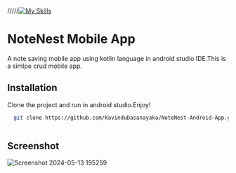 /////[![My Skills](https://skillicons.dev/icons?i=git,github,kotlin,androidstudio)]([https://skillicons.dev](https://github.com/KavinduDasanayaka))

# NoteNest Mobile App

A note saving mobile app using kotlin language in android studio IDE.This is a simlpe crud mobile app.


## Installation

Clone the project and run in android studio.Enjoy!

```bash
  git clone https://github.com/KavinduDasanayaka/NoteNest-Android-App.git
  
```
    


## Screenshot

![Screenshot 2024-05-13 195259](https://github.com/KavinduDasanayaka/NoteNest-Android-App/assets/127751216/9076f474-0da7-4ccd-a2be-a314286f8de9)



